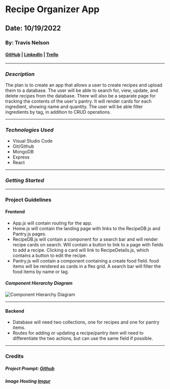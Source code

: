 # Recipe Organizer App

## Date: 10/19/2022

### By: Travis Nelson

#### [GitHub](https://github.com/tnel91/Travis_Recipe_App) | [LinkedIn](https://www.linkedin.com/in/tnelson2013/) | [Trello](https://trello.com/b/m0n2neWP/travis-recipe-app)

---

### **_Description_**

The plan is to create an app that allows a user to create recipes and upload them to a database. The user will be able to search for, view, update, and delete recipes from the database. There will also be a separate page for tracking the contents of the user's pantry. It will render cards for each ingredient, showing name and quantity. The user will be able filter ingredients by tag, in addition to CRUD operations.

---

### **_Technologies Used_**

- Visual Studio Code
- Git/Github
- MongoDB
- Express
- React

---

### **_Getting Started_**

---

### **Project Guidelines**

#### **Frontend**

- App.js will contain routing for the app.
- Home.js will contain the landing page with links to the RecipeDB.js and Pantry.js pages.
- RecipeDB.js will contain a component for a search bar and will render recipe cards on search. Will contain a button to link to a page with fields to add a recipe. Clicking a card will link to RecipeDetails.js, which contains a button to edit the recipe.
- Pantry.js will contain a component containing a create food field. food items will be rendered as cards in a flex grid. A search bar will filter the food items by name or tag.

#### _Component Hierarchy Diagram_

![Component Hierarchy Diagram](https://i.imgur.com/k9dkZNn.png)

---

#### **Backend**

- Database will need two collections, one for recipes and one for pantry items.
- Routes for adding or updating a recipe/pantry item will need to differentiate the two actions, but can use the same field if possible.

---

### Credits

##### Project Prompt: [Github](https://github.com/SEI-R-9-19/u2_project_prompt)

##### Image Hosting [Imgur](https://imgur.com/)
